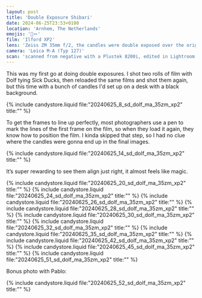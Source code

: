 ```yaml
---
layout: post
title: 'Double Exposure Shibari'
date: 2024-06-25T23:53+0100
location: 'Arnhem, The Netherlands'
emojis: '🔞🪢'
film: 'Ilford XP2'
lens: 'Zeiss ZM 35mm f/2, the candles were double exposed over the original with the Brightin Star 28mm f/2.8'
camera: 'Leica M-A (Typ 127)'
scan: 'scanned from negative with a Plustek 8200i, edited in Lightroom'
---
```


<p>This was my first go at doing double exposures. I shot two rolls of film with Dolf tying Sick Ducks, then reloaded the same films and shot them again, but this time with a bunch of candles I'd set up on a desk with a black background.</p>

{% include candystore.liquid file:"20240625_8_sd_dolf_ma_35zm_xp2" title:"" %}

<p>To get the frames to line up perfectly, most photographers use a pen to mark the lines of the first frame on the film, so when they load it again, they know how to position the film. I kinda skipped that step, so I had no clue where the candles were gonna end up in the final images.

{% include candystore.liquid file:"20240625_14_sd_dolf_ma_35zm_xp2" title:"" %}

<p>It’s super rewarding to see them align just right, it almost feels like magic.</p>

{% include candystore.liquid file:"20240625_20_sd_dolf_ma_35zm_xp2" title:"" %}
{% include candystore.liquid file:"20240625_24_sd_dolf_ma_35zm_xp2" title:"" %}
{% include candystore.liquid file:"20240625_26_sd_dolf_ma_35zm_xp2" title:"" %}
{% include candystore.liquid file:"20240625_28_sd_dolf_ma_35zm_xp2" title:"" %}
{% include candystore.liquid file:"20240625_30_sd_dolf_ma_35zm_xp2" title:"" %}
{% include candystore.liquid file:"20240625_32_sd_dolf_ma_35zm_xp2" title:"" %}
{% include candystore.liquid file:"20240625_35_sd_dolf_ma_35zm_xp2" title:"" %}
{% include candystore.liquid file:"20240625_42_sd_dolf_ma_35zm_xp2" title:"" %}
{% include candystore.liquid file:"20240625_45_sd_dolf_ma_35zm_xp2" title:"" %}
{% include candystore.liquid file:"20240625_51_sd_dolf_ma_35zm_xp2" title:"" %}
<p>Bonus photo with Pablo:</p>
{% include candystore.liquid file:"20240625_52_sd_dolf_ma_35zm_xp2" title:"" %}
